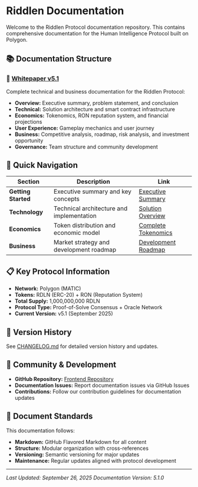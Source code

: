 # Riddlen Documentation

Welcome to the Riddlen Protocol documentation repository. This contains comprehensive documentation for the Human Intelligence Protocol built on Polygon.

## 📚 Documentation Structure

### 📖 [Whitepaper v5.1](whitepaper/)
Complete technical and business documentation for the Riddlen Protocol:
- **Overview:** Executive summary, problem statement, and conclusion
- **Technical:** Solution architecture and smart contract infrastructure
- **Economics:** Tokenomics, RON reputation system, and financial projections
- **User Experience:** Gameplay mechanics and user journey
- **Business:** Competitive analysis, roadmap, risk analysis, and investment opportunity
- **Governance:** Team structure and community development

## 🚀 Quick Navigation

| Section | Description | Link |
|---------|-------------|------|
| **Getting Started** | Executive summary and key concepts | [Executive Summary](whitepaper/overview/executive-summary.md) |
| **Technology** | Technical architecture and implementation | [Solution Overview](whitepaper/technical/solution-overview.md) |
| **Economics** | Token distribution and economic model | [Complete Tokenomics](whitepaper/economics/tokenomics.md) |
| **Business** | Market strategy and development roadmap | [Development Roadmap](whitepaper/business/roadmap.md) |

## 📋 Key Protocol Information

- **Network:** Polygon (MATIC)
- **Tokens:** RDLN (ERC-20) + RON (Reputation System)
- **Total Supply:** 1,000,000,000 RDLN
- **Protocol Type:** Proof-of-Solve Consensus + Oracle Network
- **Current Version:** v5.1 (September 2025)

## 🔄 Version History

See [CHANGELOG.md](CHANGELOG.md) for detailed version history and updates.

## 📱 Community & Development

- **GitHub Repository:** [Frontend Repository](/)
- **Documentation Issues:** Report documentation issues via GitHub Issues
- **Contributions:** Follow our contribution guidelines for documentation updates

## 📄 Document Standards

This documentation follows:
- **Markdown:** GitHub Flavored Markdown for all content
- **Structure:** Modular organization with cross-references
- **Versioning:** Semantic versioning for major updates
- **Maintenance:** Regular updates aligned with protocol development

---

*Last Updated: September 26, 2025*
*Documentation Version: 5.1.0*